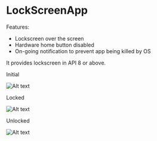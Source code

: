 LockScreenApp
=============


Features:
- Lockscreen over the screen
- Hardware home button disabled
- On-going notification to prevent app being killed by OS

It provides lockscreen in API 8 or above.

Initial

![Alt text](http://thumbnails114.imagebam.com/42319/f1a34d423182524.jpg "")


Locked

![Alt text](http://thumbnails114.imagebam.com/42319/422e11423182518.jpg "")



Unlocked

![Alt text](http://thumbnails114.imagebam.com/42319/f1a34d423182524.jpg "")



